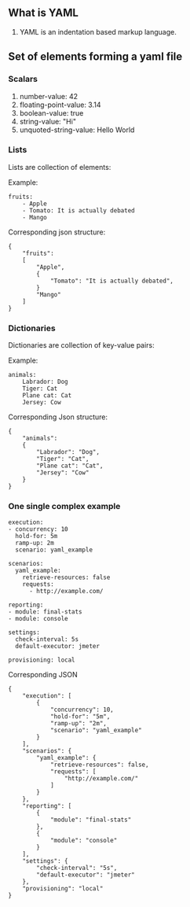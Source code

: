 ## What is YAML

1. YAML is an indentation based markup language.

## Set of elements forming a yaml file

### Scalars
1. number-value: 42
2. floating-point-value: 3.14
3. boolean-value: true
4. string-value: "Hi"
5. unquoted-string-value: Hello World

### Lists

Lists are collection of elements:

Example:

~~~~
fruits:
    - Apple
    - Tomato: It is actually debated
    - Mango
~~~~

Corresponding json structure:

~~~~
{
    "fruits": 
    [
        "Apple",
        {
            "Tomato": "It is actually debated",
        }
        "Mango"
    ]
}
~~~~

### Dictionaries

Dictionaries are collection of key-value pairs:

Example:

~~~~
animals:
    Labrador: Dog
    Tiger: Cat
    Plane cat: Cat
    Jersey: Cow
~~~~

Corresponding Json structure:

~~~~
{
	"animals": 
    {
		"Labrador": "Dog",
		"Tiger": "Cat",
		"Plane cat": "Cat",
		"Jersey": "Cow"
	}
}
~~~~

### One single complex example

~~~~
execution:
- concurrency: 10
  hold-for: 5m
  ramp-up: 2m
  scenario: yaml_example
  
scenarios:
  yaml_example:
    retrieve-resources: false
    requests:
      - http://example.com/

reporting:
- module: final-stats
- module: console

settings:
  check-interval: 5s
  default-executor: jmeter

provisioning: local
~~~~

Corresponding JSON

~~~~
{
	"execution": [
		{
			"concurrency": 10,
			"hold-for": "5m",
			"ramp-up": "2m",
			"scenario": "yaml_example"
		}
	],
	"scenarios": {
		"yaml_example": {
			"retrieve-resources": false,
			"requests": [
				"http://example.com/"
			]
		}
	},
	"reporting": [
		{
			"module": "final-stats"
		},
		{
			"module": "console"
		}
	],
	"settings": {
		"check-interval": "5s",
		"default-executor": "jmeter"
	},
	"provisioning": "local"
}
~~~~

